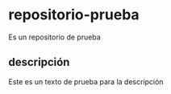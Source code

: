 # repositorio-prueba
Es un repositorio de prueba

## descripción
Este es un texto de prueba para la descripción
